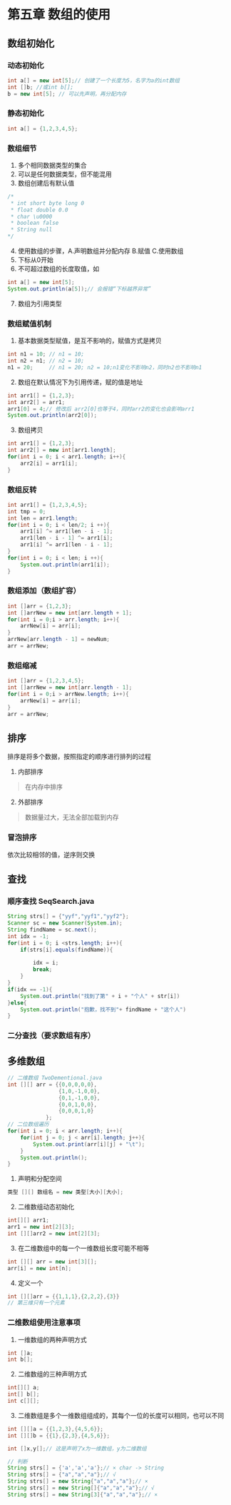 # 第五章 数组的使用
## 数组初始化
### 动态初始化

```java
int a[] = new int[5];// 创建了一个长度为5，名字为a的int数组
int []b; //或int b[];
b = new int[5]; // 可以先声明，再分配内存
```

### 静态初始化

```java
int a[] = {1,2,3,4,5};
```

### 数组细节
1. 多个相同数据类型的集合
2. 可以是任何数据类型，但不能混用
3. 数组创建后有默认值
```java
/*
 * int short byte long 0
 * float double 0.0
 * char \u0000
 * boolean false
 * String null
*/
```
4. 使用数组的步骤，A.声明数组并分配内存 B.赋值 C.使用数组
5. 下标从0开始
6. 不可超过数组的长度取值，如
```java
int a[] = new int[5];
System.out.println(a[5]);// 会报错“下标越界异常”
```
7. 数组为引用类型

### 数组赋值机制
1. 基本数据类型赋值，是互不影响的，赋值方式是拷贝
```java
int n1 = 10; // n1 = 10;
int n2 = n1; // n2 = 10;
n1 = 20;     // n1 = 20; n2 = 10;n1变化不影响n2，同时n2也不影响n1
```
2. 数组在默认情况下为引用传递，赋的值是地址
```java
int arr1[] = {1,2,3};
int arr2[] = arr1;
arr1[0] = 4;// 修改后 arr2[0]也等于4，同时arr2的变化也会影响arr1
System.out.println(arr2[0]);
```

3. 数组拷贝
```java
int arr1[] = {1,2,3};
int arr2[] = new int[arr1.length];
for(int i = 0; i < arr1.length; i++){
    arr2[i] = arr1[i];
}
```

### 数组反转
```java
int arr1[] = {1,2,3,4,5};
int tmp = 0;
int len = arr1.length;
for(int i = 0; i < len/2; i ++){
    arr1[i] ^= arr1[len - i - 1];
    arr1[len - i - 1] ^= arr1[i];
    arr1[i] ^= arr1[len - i - 1];
}
for(int i = 0; i < len; i ++){
    System.out.println(arr1[i]);
}
```

### 数组添加（数组扩容）
```java
int []arr = {1,2,3};
int []arrNew = new int[arr.length + 1];
for(int i = 0;i > arr.length; i++){
    arrNew[i] = arr[i];
}
arrNew[arr.length - 1] = newNum;
arr = arrNew;
```

### 数组缩减
```java
int []arr = {1,2,3,4,5};
int []arrNew = new int[arr.length - 1];
for(int i = 0;i > arrNew.length; i++){
    arrNew[i] = arr[i];
}
arr = arrNew;
```

## 排序
排序是将多个数据，按照指定的顺序进行排列的过程
1. 内部排序
> 在内存中排序
2. 外部排序
> 数据量过大，无法全部加载到内存

### 冒泡排序
依次比较相邻的值，逆序则交换

## 查找
### 顺序查找 SeqSearch.java
```java
String strs[] = {"yyf","yyf1","yyf2"};
Scanner sc = new Scanner(System.in);
String findName = sc.next();
int idx = -1;
for(int i = 0; i <strs.length; i++){
    if(strs[i].equals(findName)){
        
        idx = i;
        break;
    }
}
if(idx == -1){
    System.out.println("找到了第" + i + "个人" + str[i])
}else{
    System.out.println("抱歉，找不到"+ findName + "这个人")
}
```
### 二分查找（要求数组有序）

## 多维数组
```java
// 二维数组 TwoDementional.java
int [][] arr = {{0,0,0,0,0},
                {1,0,-1,0,0},
                {0,1,-1,0,0},
                {0,0,1,0,0},
                {0,0,0,1,0}
            };
// 二位数组遍历
for(int i = 0; i < arr.length; i++){
    for(int j = 0; j < arr[i].length; j++){
        System.out.print(arr[i][j] + "\t");
    }
    System.out.println();
}
```

1. 声明和分配空间
```java
类型 [][] 数组名 = new 类型[大小][大小];
```
2. 二维数组动态初始化
```java
int[][] arr1;
arr1 = new int[2][3];
int [][]arr2 = new int[2][3];
```
3. 在二维数组中的每一个一维数组长度可能不相等
```java
int [][] arr = new int[3][];
arr[i] = new int[n];
```
4. 定义一个
```java
int [][]arr = {{1,1,1},{2,2,2},{3}}
// 第三维只有一个元素
```

### 二维数组使用注意事项
1. 一维数组的两种声明方式
```java
int []a;
int b[];
```
2. 二维数组的三种声明方式
```java
int[][] a;
int[] b[];
int c[][];
```
3. 二维数组是多个一维数组组成的，其每个一位的长度可以相同，也可以不同
```java
int [][]a = {{1,2,3},{4,5,6}};
int [][]b = {{1},{2,3},{4,5,6}};
```

```java
int []x,y[];// 这是声明了x为一维数组，y为二维数组
```

```java
// 判断
String strs[] = {'a','a','a'};// × char -> String
String strs[] = {"a","a","a"};// √
String strs[] = new String{"a","a","a"};// ×
String strs[] = new String[]{"a","a","a"};// √
String strs[] = new String[3]{"a","a","a"};// ×

```